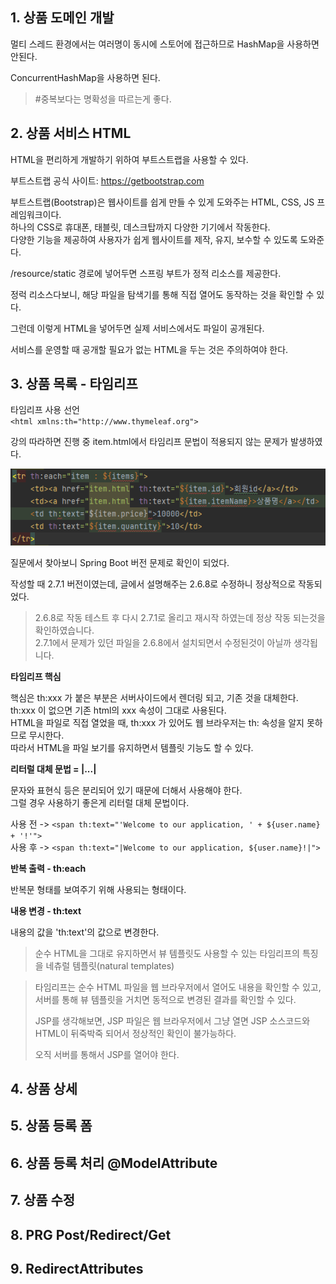 ## 1. 상품 도메인 개발

멀티 스레드 환경에서는 여러명이 동시에 스토어에 접근하므로 HashMap을 사용하면 안된다.  

ConcurrentHashMap을 사용하면 된다.  

> #중복보다는 명확성을 따르는게 좋다.

## 2. 상품 서비스 HTML

HTML을 편리하게 개발하기 위하여 부트스트랩을 사용할 수 있다.

부트스트랩 공식 사이트: https://getbootstrap.com

부트스트랩(Bootstrap)은 웹사이트를 쉽게 만들 수 있게 도와주는 HTML, CSS, JS 프레임워크이다.  
하나의 CSS로 휴대폰, 태블릿, 데스크탑까지 다양한 기기에서 작동한다.  
다양한 기능을 제공하여 사용자가 쉽게 웹사이트를 제작, 유지, 보수할 수 있도록 도와준다.

/resource/static 경로에 넣어두면 스프링 부트가 정적 리소스를 제공한다.

정럭 리소스다보니, 해당 파일을 탐색기를 통해 직접 열어도 동작하는 것을 확인할 수 있다.

그런데 이렇게 HTML을 넣어두면 실제 서비스에서도 파일이 공개된다.

서비스를 운영할 때 공개할 필요가 없는 HTML을 두는 것은 주의하여야 한다.

## 3. 상품 목록 - 타임리프

타임리프 사용 선언  
`<html xmlns:th="http://www.thymeleaf.org">`

강의 따라하면 진행 중 item.html에서 타임리프 문법이 적용되지 않는 문제가 발생하였다.  

![img.png](img.png)

질문에서 찾아보니 Spring Boot 버전 문제로 확인이 되었다.  

작성할 때 2.7.1 버전이였는데, 글에서 설명해주는 2.6.8로 수정하니 정상적으로 작동되었다.  

> 2.6.8로 작동 테스트 후 다시 2.7.1로 올리고 재시작 하였는데 정상 작동 되는것을 확인하였습니다.  
> 2.7.1에서 문제가 있던 파일을 2.6.8에서 설치되면서 수정된것이 아닐까 생각됩니다.

**타임리프 핵심**

핵심은 th:xxx 가 붙은 부분은 서버사이드에서 렌더링 되고, 기존 것을 대체한다.  
th:xxx 이 없으면 기존 html의 xxx 속성이 그대로 사용된다.  
HTML을 파일로 직접 열었을 때, th:xxx 가 있어도 웹 브라우저는 th: 속성을 알지 못하므로 무시한다.  
따라서 HTML을 파일 보기를 유지하면서 템플릿 기능도 할 수 있다.

**리터럴 대체 문법 = |...|**  

문자와 표현식 등은 분리되어 있기 때문에 더해서 사용해야 한다.  
그럴 경우 사용하기 좋은게 리터럴 대체 문법이다.

사용 전 -> `<span th:text="'Welcome to our application, ' + ${user.name} + '!'">`  
사용 후 -> `<span th:text="|Welcome to our application, ${user.name}!|">`

**반복 출력 - th:each**

반복문 형태를 보여주기 위해 사용되는 형태이다.  

**내용 변경 - th:text**

내용의 값을 'th:text'의 값으로 변경한다.

> 순수 HTML을 그대로 유지하면서 뷰 템플릿도 사용할 수 있는 타임리프의 특징을 네츄럴 템플릿(natural templates)

> 타임리프는 순수 HTML 파일을 웹 브라우저에서 열어도 내용을 확인할 수 있고, 서버를 통해 뷰 템플릿을
거치면 동적으로 변경된 결과를 확인할 수 있다.  
> 
> JSP를 생각해보면, JSP 파일은 웹 브라우저에서 그냥 열면 JSP 소스코드와 HTML이 뒤죽박죽 되어서 정상적인 확인이 불가능하다.
> 
> 오직 서버를 통해서 JSP를 열어야 한다.

## 4. 상품 상세

## 5. 상품 등록 폼

## 6. 상품 등록 처리 @ModelAttribute

## 7. 상품 수정

## 8. PRG Post/Redirect/Get

## 9. RedirectAttributes